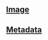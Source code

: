 ## [Image](https://nextjs.org/docs/app/building-your-application/optimizing/images)

## [Metadata](https://nextjs.org/docs/app/building-your-application/optimizing/metadata)
